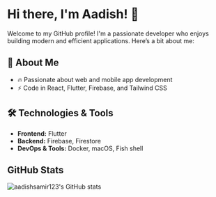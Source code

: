 # Hi there, I'm Aadish! 👋

Welcome to my GitHub profile! I'm a passionate developer who enjoys building modern and efficient applications. Here’s a bit about me:

## 🚀 About Me
- 🔥 Passionate about web and mobile app development
- ⚡ Code in React, Flutter, Firebase, and Tailwind CSS

## 🛠️ Technologies & Tools
- **Frontend:** Flutter
- **Backend:** Firebase, Firestore
- **DevOps & Tools:** Docker, macOS, Fish shell

## GitHub Stats

![aadishsamir123's GitHub stats](https://github-readme-stats.vercel.app/api?username=aadishsamir123&theme=dark&show-icons=true)
